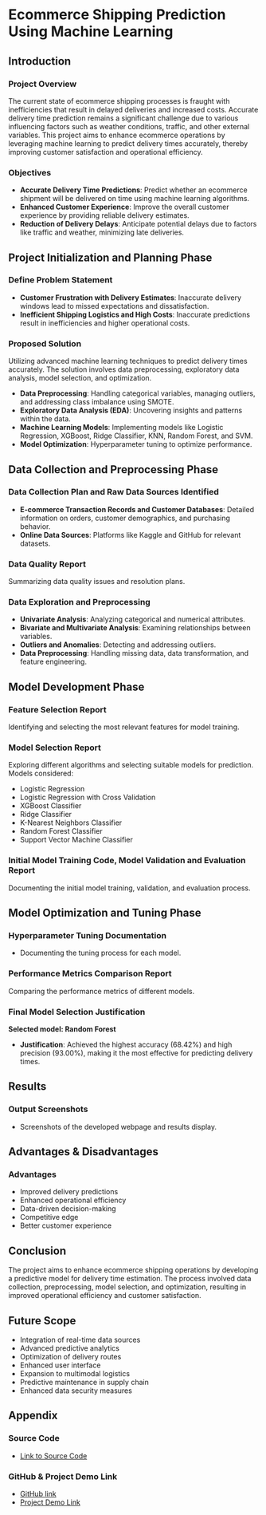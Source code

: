 # Ecommerce Shipping Prediction Using Machine Learning

## Introduction

### Project Overview

The current state of ecommerce shipping processes is fraught with inefficiencies that result in delayed deliveries and increased costs. Accurate delivery time prediction remains a significant challenge due to various influencing factors such as weather conditions, traffic, and other external variables. This project aims to enhance ecommerce operations by leveraging machine learning to predict delivery times accurately, thereby improving customer satisfaction and operational efficiency.

### Objectives

- **Accurate Delivery Time Predictions**: Predict whether an ecommerce shipment will be delivered on time using machine learning algorithms.
- **Enhanced Customer Experience**: Improve the overall customer experience by providing reliable delivery estimates.
- **Reduction of Delivery Delays**: Anticipate potential delays due to factors like traffic and weather, minimizing late deliveries.

## Project Initialization and Planning Phase

### Define Problem Statement

- **Customer Frustration with Delivery Estimates**: Inaccurate delivery windows lead to missed expectations and dissatisfaction.
- **Inefficient Shipping Logistics and High Costs**: Inaccurate predictions result in inefficiencies and higher operational costs.

### Proposed Solution

Utilizing advanced machine learning techniques to predict delivery times accurately. The solution involves data preprocessing, exploratory data analysis, model selection, and optimization.

- **Data Preprocessing**: Handling categorical variables, managing outliers, and addressing class imbalance using SMOTE.
- **Exploratory Data Analysis (EDA)**: Uncovering insights and patterns within the data.
- **Machine Learning Models**: Implementing models like Logistic Regression, XGBoost, Ridge Classifier, KNN, Random Forest, and SVM.
- **Model Optimization**: Hyperparameter tuning to optimize performance.

## Data Collection and Preprocessing Phase

### Data Collection Plan and Raw Data Sources Identified

- **E-commerce Transaction Records and Customer Databases**: Detailed information on orders, customer demographics, and purchasing behavior.
- **Online Data Sources**: Platforms like Kaggle and GitHub for relevant datasets.

### Data Quality Report

Summarizing data quality issues and resolution plans.

### Data Exploration and Preprocessing

- **Univariate Analysis**: Analyzing categorical and numerical attributes.
- **Bivariate and Multivariate Analysis**: Examining relationships between variables.
- **Outliers and Anomalies**: Detecting and addressing outliers.
- **Data Preprocessing**: Handling missing data, data transformation, and feature engineering.

## Model Development Phase

### Feature Selection Report

Identifying and selecting the most relevant features for model training.

### Model Selection Report

Exploring different algorithms and selecting suitable models for prediction. Models considered:
- Logistic Regression
- Logistic Regression with Cross Validation
- XGBoost Classifier
- Ridge Classifier
- K-Nearest Neighbors Classifier
- Random Forest Classifier
- Support Vector Machine Classifier

### Initial Model Training Code, Model Validation and Evaluation Report

Documenting the initial model training, validation, and evaluation process.

## Model Optimization and Tuning Phase

### Hyperparameter Tuning Documentation

- Documenting the tuning process for each model.

### Performance Metrics Comparison Report

Comparing the performance metrics of different models.

### Final Model Selection Justification

**Selected model: Random Forest**

- **Justification**: Achieved the highest accuracy (68.42%) and high precision (93.00%), making it the most effective for predicting delivery times.

## Results

### Output Screenshots

- Screenshots of the developed webpage and results display.

## Advantages & Disadvantages

### Advantages

- Improved delivery predictions
- Enhanced operational efficiency
- Data-driven decision-making
- Competitive edge
- Better customer experience

## Conclusion

The project aims to enhance ecommerce shipping operations by developing a predictive model for delivery time estimation. The process involved data collection, preprocessing, model selection, and optimization, resulting in improved operational efficiency and customer satisfaction.

## Future Scope

- Integration of real-time data sources
- Advanced predictive analytics
- Optimization of delivery routes
- Enhanced user interface
- Expansion to multimodal logistics
- Predictive maintenance in supply chain
- Enhanced data security measures

## Appendix

### Source Code

- [Link to Source Code](https://github.com/Ravinder352/Ecommerce-Shipping-Prediction-Using-Machine-Learning/blob/main/5.%20Project%20Executable%20Files/Training/shipment_prediction.ipynb)

### GitHub & Project Demo Link

- [GitHub link](https://github.com/Ravinder352/Ecommerce-Shipping-Prediction-Using-Machine-Learning)
- [Project Demo Link](https://drive.google.com/file/d/1VJSU0M1NAskbcJ1jxyt74kvOv1TfYdLU/view?usp=sharing)
